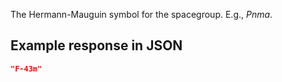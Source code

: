 The Hermann-Mauguin symbol for the spacegroup. E.g., *Pnma*.







































## Example response in JSON

```json
"F-43m"
```

